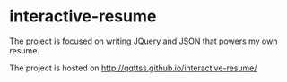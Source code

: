 # interactive-resume

The project is focused on writing JQuery and JSON that powers my own resume. 

The project is hosted on http://qqttss.github.io/interactive-resume/
